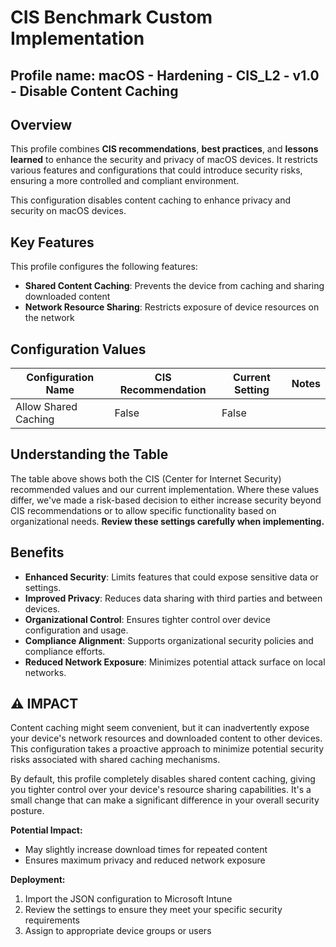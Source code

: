 # CIS Benchmark Custom Implementation
## Profile name: macOS - Hardening - CIS_L2 - v1.0 - Disable Content Caching

## Overview
This profile combines **CIS recommendations**, **best practices**, and **lessons learned** to enhance the security and privacy of macOS devices. 
It restricts various features and configurations that could introduce security risks, ensuring a more controlled and compliant environment.  

This configuration disables content caching to enhance privacy and security on macOS devices.

## Key Features  
This profile configures the following features:  

- **Shared Content Caching**: Prevents the device from caching and sharing downloaded content
- **Network Resource Sharing**: Restricts exposure of device resources on the network

## Configuration Values  
| Configuration Name | CIS Recommendation | Current Setting | Notes |
|-------------------|-------------------|-----------------|-------|
| Allow Shared Caching | False | False | |

## Understanding the Table
The table above shows both the CIS (Center for Internet Security) recommended values and our current implementation. Where these values differ, we've made a risk-based decision to either increase security beyond CIS recommendations or to allow specific functionality based on organizational needs. **Review these settings carefully when implementing.**

## Benefits  
- **Enhanced Security**: Limits features that could expose sensitive data or settings.  
- **Improved Privacy**: Reduces data sharing with third parties and between devices.  
- **Organizational Control**: Ensures tighter control over device configuration and usage.  
- **Compliance Alignment**: Supports organizational security policies and compliance efforts.
- **Reduced Network Exposure**: Minimizes potential attack surface on local networks.

## ⚠️  IMPACT
Content caching might seem convenient, but it can inadvertently expose your device's network resources and downloaded content to other devices. This configuration takes a proactive approach to minimize potential security risks associated with shared caching mechanisms.

By default, this profile completely disables shared content caching, giving you tighter control over your device's resource sharing capabilities. It's a small change that can make a significant difference in your overall security posture.

**Potential Impact:**
- May slightly increase download times for repeated content
- Ensures maximum privacy and reduced network exposure

**Deployment:**
1. Import the JSON configuration to Microsoft Intune
2. Review the settings to ensure they meet your specific security requirements
3. Assign to appropriate device groups or users